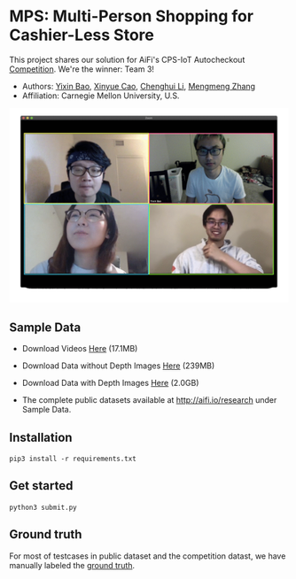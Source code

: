 # MPS: Multi-Person Shopping for Cashier-Less Store
This project shares our solution for AiFi's CPS-IoT Autocheckout [Competition](https://www.aifi.io/research). We're the winner: Team 3!
- Authors: [Yixin Bao](https://www.linkedin.com/in/yixinbao/), [Xinyue Cao](https://www.linkedin.com/in/xinyuecao/), [Chenghui Li](https://www.linkedin.com/in/leochli/), [Mengmeng Zhang](https://www.linkedin.com/in/zhangmengmeng/)
- Affiliation: Carnegie Mellon University, U.S.

![team3](competition/team3.gif)
## Sample Data

- Download Videos [Here](https://storage.googleapis.com/aifi-public-data/AiFi%20Nanostore%20AutoCheckout%20Competition%20-%20CPS-IoT%20Week%202020/cps-test-01/cps-test-videos.gz) (17.1MB)

- Download Data without Depth Images [Here](https://storage.googleapis.com/aifi-public-data/AiFi%20Nanostore%20AutoCheckout%20Competition%20-%20CPS-IoT%20Week%202020/cps-test-01/cps-test-01-nodepth.archive) (239MB)

- Download Data with Depth Images [Here](https://storage.googleapis.com/aifi-public-data/AiFi%20Nanostore%20AutoCheckout%20Competition%20-%20CPS-IoT%20Week%202020/cps-test-01/cps-test-01-all.archive) (2.0GB)

- The complete public datasets available at http://aifi.io/research under Sample Data.

## Installation
```
pip3 install -r requirements.txt
```

## Get started
```
python3 submit.py
```

## Ground truth
For most of testcases in public dataset and the competition datast, we have manually labeled the [ground truth](https://github.com/AutoCheckout-CMU/AutoCheckout/tree/master/ground_truth). 
